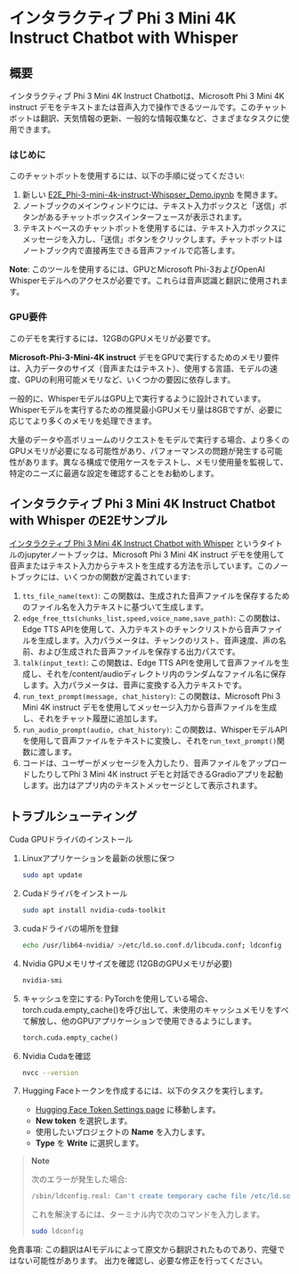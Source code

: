 # インタラクティブ Phi 3 Mini 4K Instruct Chatbot with Whisper

## 概要

インタラクティブ Phi 3 Mini 4K Instruct Chatbotは、Microsoft Phi 3 Mini 4K instruct デモをテキストまたは音声入力で操作できるツールです。このチャットボットは翻訳、天気情報の更新、一般的な情報収集など、さまざまなタスクに使用できます。

### はじめに

このチャットボットを使用するには、以下の手順に従ってください:

1. 新しい [E2E_Phi-3-mini-4k-instruct-Whispser_Demo.ipynb](https://github.com/microsoft/Phi-3CookBook/blob/main/code/06.E2E/E2E_Phi-3-mini-4k-instruct-Whispser_Demo.ipynb) を開きます。
2. ノートブックのメインウィンドウには、テキスト入力ボックスと「送信」ボタンがあるチャットボックスインターフェースが表示されます。
3. テキストベースのチャットボットを使用するには、テキスト入力ボックスにメッセージを入力し、「送信」ボタンをクリックします。チャットボットはノートブック内で直接再生できる音声ファイルで応答します。

**Note**: このツールを使用するには、GPUとMicrosoft Phi-3およびOpenAI Whisperモデルへのアクセスが必要です。これらは音声認識と翻訳に使用されます。

### GPU要件

このデモを実行するには、12GBのGPUメモリが必要です。

**Microsoft-Phi-3-Mini-4K instruct** デモをGPUで実行するためのメモリ要件は、入力データのサイズ（音声またはテキスト）、使用する言語、モデルの速度、GPUの利用可能メモリなど、いくつかの要因に依存します。

一般的に、WhisperモデルはGPU上で実行するように設計されています。Whisperモデルを実行するための推奨最小GPUメモリ量は8GBですが、必要に応じてより多くのメモリを処理できます。

大量のデータや高ボリュームのリクエストをモデルで実行する場合、より多くのGPUメモリが必要になる可能性があり、パフォーマンスの問題が発生する可能性があります。異なる構成で使用ケースをテストし、メモリ使用量を監視して、特定のニーズに最適な設定を確認することをお勧めします。

## インタラクティブ Phi 3 Mini 4K Instruct Chatbot with Whisper のE2Eサンプル

[インタラクティブ Phi 3 Mini 4K Instruct Chatbot with Whisper](https://github.com/microsoft/Phi-3CookBook/blob/main/code/06.E2E/E2E_Phi-3-mini-4k-instruct-Whispser_Demo.ipynb) というタイトルのjupyterノートブックは、Microsoft Phi 3 Mini 4K instruct デモを使用して音声またはテキスト入力からテキストを生成する方法を示しています。このノートブックには、いくつかの関数が定義されています:

1. `tts_file_name(text)`: この関数は、生成された音声ファイルを保存するためのファイル名を入力テキストに基づいて生成します。
1. `edge_free_tts(chunks_list,speed,voice_name,save_path)`: この関数は、Edge TTS APIを使用して、入力テキストのチャンクリストから音声ファイルを生成します。入力パラメータは、チャンクのリスト、音声速度、声の名前、および生成された音声ファイルを保存する出力パスです。
1. `talk(input_text)`: この関数は、Edge TTS APIを使用して音声ファイルを生成し、それを/content/audioディレクトリ内のランダムなファイル名に保存します。入力パラメータは、音声に変換する入力テキストです。
1. `run_text_prompt(message, chat_history)`: この関数は、Microsoft Phi 3 Mini 4K instruct デモを使用してメッセージ入力から音声ファイルを生成し、それをチャット履歴に追加します。
1. `run_audio_prompt(audio, chat_history)`: この関数は、WhisperモデルAPIを使用して音声ファイルをテキストに変換し、それを`run_text_prompt()`関数に渡します。
1. コードは、ユーザーがメッセージを入力したり、音声ファイルをアップロードしたりしてPhi 3 Mini 4K instruct デモと対話できるGradioアプリを起動します。出力はアプリ内のテキストメッセージとして表示されます。

## トラブルシューティング

Cuda GPUドライバのインストール

1. Linuxアプリケーションを最新の状態に保つ

    ```bash
    sudo apt update
    ```

1. Cudaドライバをインストール

    ```bash
    sudo apt install nvidia-cuda-toolkit
    ```

1. cudaドライバの場所を登録

    ```bash
    echo /usr/lib64-nvidia/ >/etc/ld.so.conf.d/libcuda.conf; ldconfig
    ```

1. Nvidia GPUメモリサイズを確認 (12GBのGPUメモリが必要)

    ```bash
    nvidia-smi
    ```

1. キャッシュを空にする: PyTorchを使用している場合、torch.cuda.empty_cache()を呼び出して、未使用のキャッシュメモリをすべて解放し、他のGPUアプリケーションで使用できるようにします。

    ```python
    torch.cuda.empty_cache() 
    ```

1. Nvidia Cudaを確認

    ```bash
    nvcc --version
    ```

1. Hugging Faceトークンを作成するには、以下のタスクを実行します。

    - [Hugging Face Token Settings page](https://huggingface.co/settings/tokens) に移動します。
    - **New token** を選択します。
    - 使用したいプロジェクトの **Name** を入力します。
    - **Type** を **Write** に選択します。

> **Note**
>
> 次のエラーが発生した場合:
>
> ```bash
> /sbin/ldconfig.real: Can't create temporary cache file /etc/ld.so.cache~: Permission denied 
> ```
>
> これを解決するには、ターミナル内で次のコマンドを入力します。
>
> ```bash
> sudo ldconfig
> ```

免責事項: この翻訳はAIモデルによって原文から翻訳されたものであり、完璧ではない可能性があります。 出力を確認し、必要な修正を行ってください。